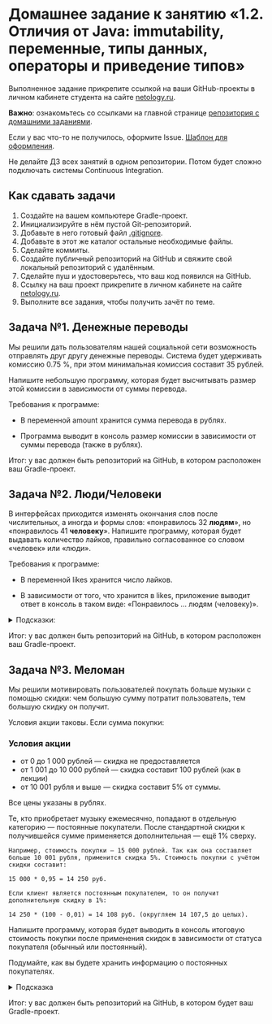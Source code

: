 # Домашнее задание к занятию «1.2. Отличия от Java: immutability, переменные, типы данных, операторы и приведение типов»

Выполненное задание прикрепите ссылкой на ваши GitHub-проекты в личном кабинете студента на сайте [netology.ru](https://netology.ru).

**Важно**: ознакомьтесь со ссылками на главной странице [репозитория с домашними заданиями](../README.md).

Если у вас что-то не получилось, оформите Issue. [Шаблон для оформления](../report-requirements.md).

Не делайте ДЗ всех занятий в одном репозитории. Потом будет сложно подключать системы Continuous Integration.

## Как сдавать задачи

1. Создайте на вашем компьютере Gradle-проект.
1. Инициализируйте в нём пустой Git-репозиторий.
1. Добавьте в него готовый файл [.gitignore](../.gitignore).
1. Добавьте в этот же каталог остальные необходимые файлы.
1. Сделайте коммиты.
1. Создайте публичный репозиторий на GitHub и свяжите свой локальный репозиторий с удалённым.
1. Сделайте пуш и удостоверьтесь, что ваш код появился на GitHub.
1. Ссылку на ваш проект прикрепите в личном кабинете на сайте [netology.ru](https://netology.ru).
1. Выполните все задания, чтобы получить зачёт по теме.

## Задача №1. Денежные переводы

Мы решили дать пользователям нашей социальной сети возможность отправлять друг другу денежные переводы. Система будет удерживать комиссию 0.75 %, при этом минимальная комиссия составит 35 рублей.

Напишите небольшую программу, которая будет высчитывать размер этой комиссии в зависимости от суммы перевода.

Требования к программе:

* В переменной amount хранится сумма перевода в рублях.

* Программа выводит в консоль размер комиссии в зависимости от суммы перевода (также в рублях).

Итог: у вас должен быть репозиторий на GitHub, в котором расположен ваш Gradle-проект.


## Задача №2. Люди/Человеки

В интерфейсах приходится изменять окончания слов после числительных, а иногда и формы слов: «понравилось 32 **людям**», но «понравилось 41 **человеку**».
Напишите программу, которая будет выдавать количество лайков, правильно согласованное со словом «человек» или «люди».

Требования к программе:

* В переменной likes хранится число лайков.

* В зависимости от того, что хранится в likes, приложение выводит ответ в консоль в таком виде: «Понравилось … людям (человеку)».

<details>
  <summary>Подсказки:</summary>

* Определите все случаи, когда вместо «людям» будет использоваться форма «человеку». На какую(ие) цифру(ы) должно заканчиваться число и будут ли исключения из этого правила?

* Постарайтесь оформить эти условия в максимально ёмкую конструкцию, используя && или ||.

</details>

Итог: у вас должен быть репозиторий на GitHub, в котором расположен ваш Gradle-проект.


## Задача №3. Меломан

Мы решили мотивировать пользователей покупать больше музыки с помощью скидки: чем большую сумму потратит пользователь, тем большую скидку он получит.

Условия акции таковы. Если сумма покупки:

### Условия акции
* от 0 до 1 000 рублей — скидка не предоставляется
* от 1 001 до 10 000 рублей — скидка составит 100 рублей (как в лекции)
* от 10 001 рубля и выше — скидка составит 5% от суммы.

Все цены указаны в рублях.

Те, кто приобретает музыку ежемесячно, попадают в отдельную категорию — постоянные покупатели. После стандартной скидки к получившейся сумме применяется дополнительная — ещё 1% сверху.

```
Например, стоимость покупки — 15 000 рублей. Так как она составляет больше 10 001 рубля, применится скидка 5%. Стоимость покупки с учётом скидки составит:

15 000 * 0,95 = 14 250 руб.

Если клиент является постоянным покупателем, то он получит дополнительную скидку в 1%:

14 250 * (100 - 0,01) = 14 108 руб. (округляем 14 107,5 до целых).

```

Напишите программу, которая будет выводить в консоль итоговую стоимость покупки после применения скидок в зависимости от статуса покупателя (обычный или постоянный).

Подумайте, как вы будете хранить информацию о постоянных покупателях.

<details>
  <summary>Подсказка</summary>

Почему бы эту информацию не хранить в виде `Boolean`?
</details>

Итог: у вас должен быть репозиторий на GitHub, в котором будет ваш Gradle-проект.
